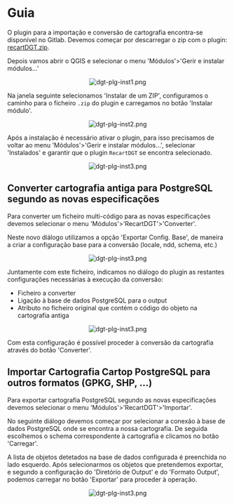 # Guia

O plugin para a importação e conversão de cartografia encontra-se disponível no Gitlab. Devemos começar por descarregar o zip com o plugin: [recartDGT.zip](https://github.com/dgterritorio/recart-plugin/releases).

Depois vamos abrir o QGIS e selecionar o menu 'Módulos'>'Gerir e instalar módulos...'

<div align="center">

![dgt-plg-inst1.png](./images/inst1.png)

</div>

Na janela seguinte selecionamos 'Instalar de um ZIP', configuramos o caminho para o ficheiro `.zip` do plugin e carregamos no botão 'Instalar módulo'.

<div align="center">

![dgt-plg-inst2.png](./images/inst2.png)

</div>

Após a instalação é necessário ativar o plugin, para isso precisamos de voltar ao menu 'Módulos'>'Gerir e instalar módulos...', selecionar 'Instalados' e garantir que o plugin `RecartDGT` se encontra selecionado.

<div align="center">

![dgt-plg-inst3.png](./images/inst3.png)

</div>

## Converter cartografia antiga para PostgreSQL segundo as novas especificações

Para converter um ficheiro multi-código para as novas especificações devemos selecionar o menu 'Módulos'>'RecartDGT'>'Converter'.

Neste novo diálogo utilizamos a opção 'Exportar Config. Base', de maneira a criar a configuração base para a conversão (locale, ndd, schema, etc.)

<div align="center">

![dgt-plg-inst3.png](./images/pluginC1.png)

</div>

Juntamente com este ficheiro, indicamos no diálogo do plugin as restantes configurações necessárias à execução da conversão:

* Ficheiro a converter
* Ligação à base de dados PostgreSQL para o output
* Atributo no ficheiro original que contém o código do objeto na cartografia antiga

<div align="center">

![dgt-plg-inst3.png](./images/pluginC2.png)

</div>

Com esta configuração é possível proceder à conversão da cartografia através do botão 'Converter'.

## Importar Cartografia Cartop PostgreSQL para outros formatos (GPKG, SHP, ...)

Para exportar cartografia PostgreSQL segundo as novas especificações devemos selecionar o menu 'Módulos'>'RecartDGT'>'Importar'.

No seguinte diálogo devemos começar por selecionar a conexão à base de dados PostgreSQL onde se encontra a nossa cartografia. De seguida escolhemos o schema correspondente à cartografia e clicamos no botão 'Carregar'.

A lista de objetos detetados na base de dados configurada é preenchida no lado esquerdo. Após selecionarmos os objetos que pretendemos exportar, e segundo a configuração do 'Diretório de Output' e do 'Formato Output', podemos carregar no botão 'Exportar' para proceder à operação.

<div align="center">

![dgt-plg-inst3.png](./images/pluginE1.png)

</div>
